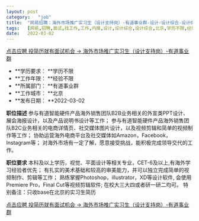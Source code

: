 ```yaml
---
layout:	post
category:	"job"
title:	"网易招聘：海外市场推广实习生（设计支持岗）-有道事业群-设计-设计综合-设计综合-北京学历不限经验不限"
tags:	[网易,招聘,面试,找工作,工作,内推,设计,设计综合,设计综合,北京,学历不限,经验不限]
date:	2022-03-02
---
```


[点击应聘 投简历就有面试机会 -> 海外市场推广实习生（设计支持岗）-有道事业群](http://mobile.bole.netease.com/bole/boleDetail?id=38466&employeeId=346f03c3cda5f04c&key=all)



- **学历要求： **学历不限
- **工作年限： **经验不限
- **所属部门： **有道事业群
- **工作城市： **北京
- **发布日期： **2022-03-02



**职位描述**
参与有道智能硬件产品海外销售团队B2B业务相关的外宣类PPT设计、展会海报设计，以及产品说明书设计等工作； 
参与有道智能硬件产品海外销售团队B2C业务相关的电商详情页、社交媒体图片设计，以及视频剪辑和简单的视频制作等工作；
协助运营海外电商平台及社交媒体如Amazon，Facebook，Instagram等；
对海外市场有一定了解，愿意接受挑战，能积极完成领导交代的工作。



**职位要求**
本科及以上学历，视觉、平面设计等相关专业，CET-6及以上,有海外学习经验者优先；
有扎实的美术基础和较高的审美能力，并可以独立完成简单的视频制作、剪辑等工作；
熟练掌握Photoshop，illustrator，XD等设计软件, 会使用Premiere Pro，Final Cut等视频剪辑软件;
在校大三大四或者研一研二均可。
特别备注：只收base在北京的实习生简历



[点击应聘 投简历就有面试机会 -> 海外市场推广实习生（设计支持岗）-有道事业群](http://mobile.bole.netease.com/bole/boleDetail?id=38466&employeeId=346f03c3cda5f04c&key=all)